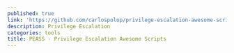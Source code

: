 ```yaml
---
published: true
link: 'https://github.com/carlospolop/privilege-escalation-awesome-scripts-suite'
description: Privilege Escalation
categories: tools
title: PEASS - Privilege Escalation Awesome Scripts
---
```

